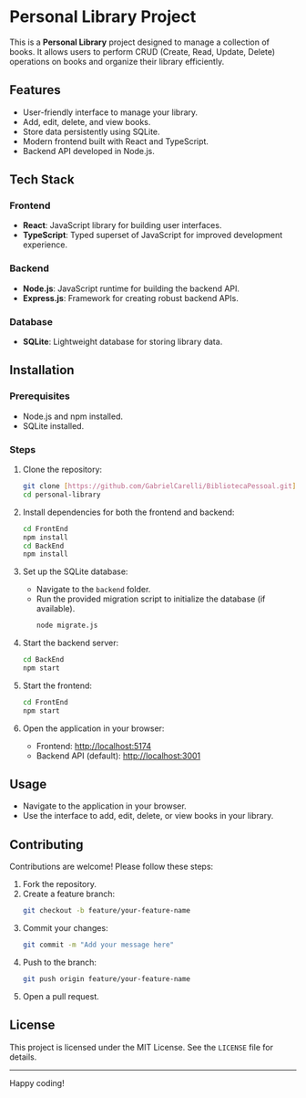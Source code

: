 # Personal Library Project

This is a **Personal Library** project designed to manage a collection of books. It allows users to perform CRUD (Create, Read, Update, Delete) operations on books and organize their library efficiently.

## Features

- User-friendly interface to manage your library.
- Add, edit, delete, and view books.
- Store data persistently using SQLite.
- Modern frontend built with React and TypeScript.
- Backend API developed in Node.js.

## Tech Stack

### Frontend
- **React**: JavaScript library for building user interfaces.
- **TypeScript**: Typed superset of JavaScript for improved development experience.

### Backend
- **Node.js**: JavaScript runtime for building the backend API.
- **Express.js**: Framework for creating robust backend APIs.

### Database
- **SQLite**: Lightweight database for storing library data.

## Installation

### Prerequisites
- Node.js and npm installed.
- SQLite installed.

### Steps

1. Clone the repository:
   ```bash
   git clone [https://github.com/GabrielCarelli/BibliotecaPessoal.git](https://github.com/GabrielCarelli/BibliotecaPessoal.git)
   cd personal-library
   ```

2. Install dependencies for both the frontend and backend:
   ```bash
   cd FrontEnd
   npm install
   cd BackEnd
   npm install
   ```

3. Set up the SQLite database:
   - Navigate to the `backend` folder.
   - Run the provided migration script to initialize the database (if available).
     ```bash
     node migrate.js
     ```

4. Start the backend server:
   ```bash
   cd BackEnd
   npm start
   ```

5. Start the frontend:
   ```bash
   cd FrontEnd
   npm start
   ```

6. Open the application in your browser:
   - Frontend: [http://localhost:5174](http://localhost:5174)
   - Backend API (default): [http://localhost:3001](http://localhost:3001)

## Usage

- Navigate to the application in your browser.
- Use the interface to add, edit, delete, or view books in your library.

## Contributing

Contributions are welcome! Please follow these steps:

1. Fork the repository.
2. Create a feature branch:
   ```bash
   git checkout -b feature/your-feature-name
   ```
3. Commit your changes:
   ```bash
   git commit -m "Add your message here"
   ```
4. Push to the branch:
   ```bash
   git push origin feature/your-feature-name
   ```
5. Open a pull request.

## License

This project is licensed under the MIT License. See the `LICENSE` file for details.

---

Happy coding!
